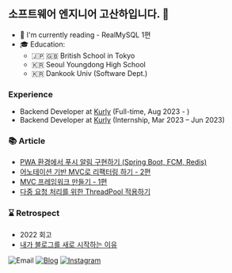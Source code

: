 ## 소프트웨어 엔지니어 고산하입니다. 👋
- 📖 I'm currently reading - RealMySQL 1편
- 🎓 Education: 
    - 🇯🇵 🇬🇧 British School in Tokyo
    - 🇰🇷 Seoul Youngdong High School
    - 🇰🇷 Dankook Univ (Software Dept.)


### Experience
- Backend Developer at [Kurly](https://helloworld.kurly.com/) (Full-time, Aug 2023 - )
- Backend Developer at [Kurly](https://helloworld.kurly.com/)  (Internship, Mar 2023 – Jun 2023)

### 📚 Article
- [PWA 환경에서 푸시 알림 구현하기 (Spring Boot, FCM, Redis)](https://headf1rst.github.io/TIL/push-notification)
- [어노테이션 기반 MVC로 리팩터링 하기 - 2편](https://headf1rst.github.io/TIL/mvc2)
- [MVC 프레임워크 만들기 - 1편](https://headf1rst.github.io/TIL/mvc1)
- [다중 요청 처리를 위한 ThreadPool 적용하기](https://headf1rst.github.io/TIL/spring-threadpool)

### ⌛️ Retrospect
- 2022 회고
- [내가 블로그를 새로 시작하는 이유](https://headf1rst.github.io/TIL/start-new-blog)

![Email](https://img.shields.io/badge/sanha0498@gmail.com-red?logo=gmail&logoColor=fff) [![Blog](https://img.shields.io/badge/TIL-https://headf1rst.github.io/TIL/-%23333?labelColor=%23aaa)](https://headf1rst.github.io/TIL/) [![Instagram](https://img.shields.io/badge/instagram-E4405F?style=flat-square&logo=instagram&logoColor=white)](https://www.instagram.com/sanha.io)

[website]: https://headf1rst.github.io/TIL/
[instagram]: https://www.instagram.com/sanha.io
[email]: sanha0498@gmail.com
